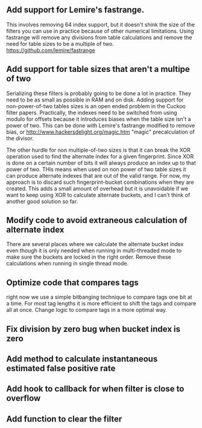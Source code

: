 Add support for Lemire's fastrange.
-----------
This involves removing 64 index support, but it doesn't shink the size of the filters you can use in practice because of other numerical limitations. Using fastrange will remove any divisions from table calculations and remove the need for table sizes to be a multiple of two.
https://github.com/lemire/fastrange

Add support for table sizes that aren't a multipe of two
-----------------
Serializing these filters is probably going to be done a lot in practice. They need to be as small as possible in RAM and on disk. Adding support for non-power-of-two tables sizes is an open ended problem in the Cuckoo filter papers. Practically, the indexes need to be switched from using modulo for offsets because it introduces biases when the table size isn't a power of two. This can be done with Lemire's fastrange modified to remove bias, or http://www.hackersdelight.org/magic.htm "magic" precalculation of the divisor.

The other hurdle for non multiple-of-two sizes is that it can break the XOR operation used to find the alternate index for a given fingerprint. Since XOR is done on a certain number of bits it will always produce an index up to that power of two. THis means when used on non power of two table sizes it can produce alternate indexes that are out of the valid range. For now, my approach is to discard such fingerprint-bucket combinations when they are created. This adds a small amount of overhead but it is unavoidable if we want to keep using XOR to calculate alternate buckets, and I can't think of another good solution so far. 


Modify code to avoid extraneous calculation of alternate index
-------------------
There are several places where we calculate the alternate bucket index even though it is only needed when running in multi-threaded mode to make sure the buckets are locked in the right order. Remove these calculations when running in single thread mode.


Optimize code that compares tags
-------------------------
right now we use a simple bitbanging technique to compare tags one bit at a time. For most tag lengths it is more efficient to shift the tags and compare all at once. Change logic to compare tags in a more optimal way.

Fix division by zero bug when bucket index is zero
--------------------------

Add method to calculate instantaneous estimated false positive rate
----------------------------

Add hook to callback for when filter is close to overflow
---------------------------------

Add function to clear the filter
-------------------
